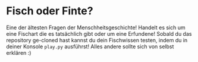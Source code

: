 # Fisch oder Finte?

Eine der ältesten Fragen der Menschheitsgeschichte! Handelt es sich um eine Fischart die es tatsächlich gibt oder um eine Erfundene!
Sobald du das repository ge-cloned hast kannst du dein Fischwissen testen, indem du in deiner Konsole `play.py` ausführst! Alles andere sollte sich von selbst erklären :)
